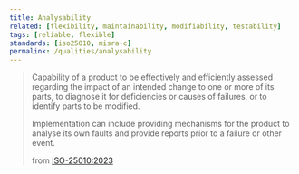 ```yaml
---
title: Analysability
related: [flexibility, maintainability, modifiability, testability]
tags: [reliable, flexible]
standards: [iso25010, misra-c]
permalink: /qualities/analysability
---
```


>Capability of a product  to be effectively and efficiently assessed regarding the impact of an intended change to one or more of its parts, to diagnose it for deficiencies or causes of failures, or to identify parts to be modified.
>
>Implementation can include providing mechanisms for the product to analyse its own faults and provide reports prior to a failure or other event.
>
>from [ISO-25010:2023](/references/#iso-25010-2023)